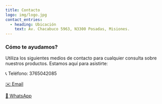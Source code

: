 ```yaml
---
title: Contacto
logo: img/logo.jpg
contact_entries:
  - heading: Ubicación
    text: Av. Chacabuco 5963, N3300 Posadas, Misiones.  
---
```



<h3 class="f4 b lh-title mb2">Cómo te ayudamos?</h3>

Utiliza los siguientes medios de contacto para cualquier consulta sobre nuestros productos. Estamos aquí para asistirte:

📞 Teléfono: 3765042085

<a href="mailto:alboradayerbamate@gmail.com"  target="_blank"> ✉️ Email </a>


<a href="https://wa.me/543765042085" target="_blank">💬 WhatsApp </a>

 